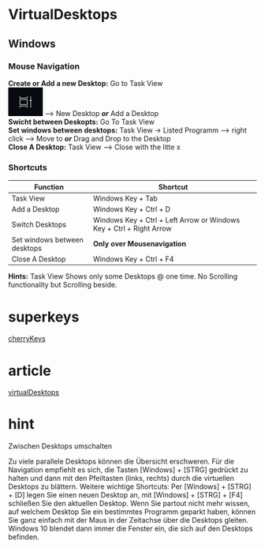 # VirtualDesktops

## Windows

### Mouse Navigation
**Create or Add a new Desktop:** Go to Task View  
![Task View](pics/PicTaskView.png) --> New Desktop ***or*** Add a Desktop  
**Swicht between Deskopts:** Go To Task View  
**Set windows between desktops:** Task View -> Listed Programm --> right click --> Move to ***or***  Drag and Drop to the Desktop  
**Close A Desktop:** Task View --> Close with the litte x

### Shortcuts
| Function | Shortcut |
| --- | --- |
| Task View | Windows Key + Tab |
| Add a Desktop | Windows Key + Ctrl + D |
| Switch Desktops | Windows Key + Ctrl + Left Arrow or Windows Key + Ctrl + Right Arrow |
| Set windows between desktops | **Only over Mousenavigation** |
| Close A Desktop | Windows Key + Ctrl + F4 |

**Hints:** Task View Shows only some Desktops @ one time. No Scrolling functionality but Scrolling beside.

# superkeys
[cherryKeys](https://www.cherry.de/keys)  

# article
[virtualDesktops](https://4sysops.com/archives/how-to-use-windows-10-virtual-desktops-task-view/#task-view-workflow)  

# hint
 Zwischen Desktops umschalten

Zu viele parallele Desktops können die Übersicht erschweren. Für die Navigation empfiehlt es sich, die Tasten [Windows] + [STRG] gedrückt zu halten und dann mit den Pfeiltasten (links, rechts) durch die virtuellen Desktops zu blättern. Weitere wichtige Shortcuts: Per [Windows] + [STRG] + [D] legen Sie einen neuen Desktop an, mit [Windows] + [STRG] + [F4] schließen Sie den aktuellen Desktop. Wenn Sie partout nicht mehr wissen, auf welchem Desktop Sie ein bestimmtes Programm geparkt haben, können Sie ganz einfach mit der Maus in der Zeitachse über die Desktops gleiten. Windows 10 blendet dann immer die Fenster ein, die sich auf den Desktops befinden.

